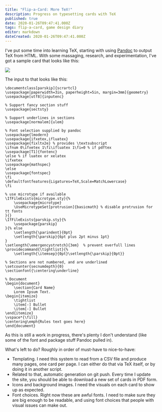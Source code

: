 ```yaml
---
title: "Flip-a-Card: More TeX!"
description: Progress on typesetting cards with TeX
published: true
date: 2020-01-26T09:47:41.000Z
tags: flip-a-card, game design diary
editor: markdown
dateCreated: 2020-01-26T09:47:41.000Z
---
```


I've put some time into learning TeX, starting with using [Pandoc](https://pandoc.org/) to output TeX from HTML. With some massaging, research, and experimentation, I've got a sample card that looks like this:

![](document-1-1.png)

The input to that looks like this:

```
\documentclass[parskip]{scrartcl}
\usepackage[paperwidth=3in, paperheight=5in, margin=3mm]{geometry}
\usepackage[utf8]{inputenc}

% Support fancy section stuff
\usepackage{sectsty}

% Support underlines in sections
\usepackage[normalem]{ulem}

% Font selection supplied by pandoc
\usepackage{lmodern}
\usepackage{ifxetex,ifluatex}
\usepackage{fixltx2e} % provides \textsubscript
\ifnum 0\ifxetex 1\fi\ifluatex 1\fi=0 % if pdftex
\usepackage[T1]{fontenc}
\else % if luatex or xelatex
\ifxetex
\usepackage{mathspec}
\else
\usepackage{fontspec}
\fi
\defaultfontfeatures{Ligatures=TeX,Scale=MatchLowercase}
\fi

% use microtype if available
\IfFileExists{microtype.sty}{%
	\usepackage{microtype}
	\UseMicrotypeSet[protrusion]{basicmath} % disable protrusion for tt fonts
}{}
\IfFileExists{parskip.sty}{%
	\usepackage{parskip}
}{% else
	\setlength{\parindent}{0pt}
	\setlength{\parskip}{6pt plus 2pt minus 1pt}
}
\setlength{\emergencystretch}{3em}  % prevent overfull lines
\providecommand{\tightlist}{%
	\setlength{\itemsep}{0pt}\setlength{\parskip}{0pt}}

% Sections are not numbered, and are underlined
\setcounter{secnumdepth}{0}
\sectionfont{\centering\underline}

% Document
\begin{document}
	\section{Card Name}
	Lorem Ipsum Text.
\begin{itemize}
	\tightlist
	\item[-] Bullet
	\item[-] Bullet
\end{itemize}
\vspace*{\fill}
\centering\emph{Rules text goes here}
\end{document}
```

As this is still a work in progress, there's plenty I don't understand (like some of the font and package stuff Pandoc pulled in).

What's left to do? Roughly in order of must-have to nice-to-have:

* Templating. I need this system to read from a CSV file and produce many pages, one card per page. I can either do that via TeX itself, or by doing it in another script.
* Related to that, automatic generation on git push. Every time I update the site, you should be able to download a new set of cards in PDF form.
* Icons and background images. I need the visuals on each card to show up as expected.
* Font choices. Right now these are awful fonts. I need to make sure they are big enough to be readable, and using font choices that people with visual issues can make out.


    